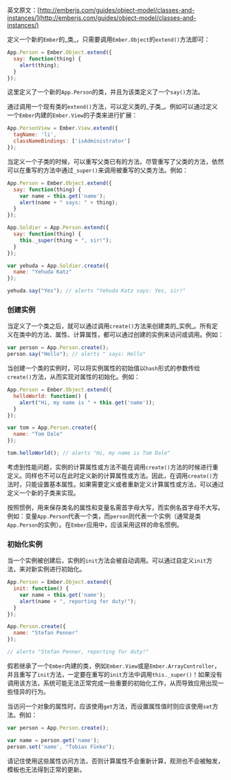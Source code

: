英文原文：[http://emberjs.com/guides/object-model/classes-and-instances/](http://emberjs.com/guides/object-model/classes-and-instances/)

定义一个新的`Ember`的_类_，只需要调用`Ember.Object`的`extend()`方法即可：

```javascript
App.Person = Ember.Object.extend({
  say: function(thing) {
    alert(thing);
  }
});
```

这里定义了一个新的`App.Person`的类，并且为该类定义了一个`say()`方法。

通过调用一个现有类的`extend()`方法，可以定义类的_子类_。例如可以通过定义一个`Ember`内建的`Ember.View`的子类来进行扩展：

```js
App.PersonView = Ember.View.extend({
  tagName: 'li',
  classNameBindings: ['isAdministrator']
});
```

当定义一个子类的时候，可以重写父类已有的方法。尽管重写了父类的方法，依然可以在重写的方法中通过`_super()`来调用被重写的父类方法。例如：

```javascript
App.Person = Ember.Object.extend({
  say: function(thing) {
    var name = this.get('name');
    alert(name + " says: " + thing);
  }
});

App.Soldier = App.Person.extend({
  say: function(thing) {
    this._super(thing + ", sir!");
  }
});

var yehuda = App.Soldier.create({
  name: "Yehuda Katz"
});

yehuda.say("Yes"); // alerts "Yehuda Katz says: Yes, sir!"
```

### 创建实例

当定义了一个类之后，就可以通过调用`create()`方法来创建类的_实例_。所有定义在类中的方法、属性、计算属性，都可以通过创建的实例来访问或调用。例如：

```javascript
var person = App.Person.create();
person.say("Hello"); // alerts " says: Hello"
```

当创建一个类的实例时，可以将实例属性的初始值以`hash`形式的参数传给`create()`方法，从而实现对属性的初始化。例如：

```javascript
App.Person = Ember.Object.extend({
  helloWorld: function() {
    alert("Hi, my name is " + this.get('name'));
  }
});

var tom = App.Person.create({
  name: "Tom Dale"
});

tom.helloWorld(); // alerts "Hi, my name is Tom Dale"
```

考虑到性能问题，实例的计算属性或方法不能在调用`create()`方法的时候进行重定义。同样也不可以在此时定义新的计算属性或方法。因此，在调用`create()`方法时，只能设置基本属性。如果需要定义或者重新定义计算属性或方法，可以通过定义一个新的子类来实现。

按照惯例，用来保存类名的属性和变量名需首字母大写，而实例名首字母不大写。例如：变量`App.Person`代表一个类，而`person`则代表一个实例（通常是类`App.Person`的实例）。在`Ember`应用中，应该采用这样的命名惯例。

### 初始化实例

当一个实例被创建后，实例的`init`方法会被自动调用。可以通过自定义`init`方法，来对新实例进行初始化。

```js
App.Person = Ember.Object.extend({
  init: function() {
    var name = this.get('name');
    alert(name + ", reporting for duty!");
  }
});

App.Person.create({
  name: "Stefan Penner"
});

// alerts "Stefan Penner, reporting for duty!"
```

假若继承了一个`Ember`内建的类，例如`Ember.View`或是`Ember.ArrayController`，并且重写了`init`方法，一定要在重写的`init`方法中调用`this._super()`！如果没有调用该方法，系统可能无法正常完成一些重要的初始化工作，从而导致应用出现一些怪异的行为。

当访问一个对象的属性时，应该使用`get`方法，而设置属性值时则应该使用`set`方法。例如：

```js
var person = App.Person.create();

var name = person.get('name');
person.set('name', "Tobias Fünke");
```

请记住使用这些属性访问方法，否则计算属性不会重新计算，观测也不会被触发，模板也无法得到正常的更新。

